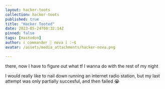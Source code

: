 ```yaml
---
layout: hacker-toots
collection: hacker-toots
published: true
title: "Hacker Tooted"
date: 2023-05-24T00:32:14Z
pinned: false
tags: [mastodon]
author: ⸸ commander ░ nova ⸸ :~$
avatar: /assets/media_attachments/hacker-nova.png

---
```


<p>there, now I have to figure out what tf I wanna do with the rest of my night</p><p>I would really like to nail down running an internet radio station, but my last attempt was only partially succesful, and then failed 😭​</p>


